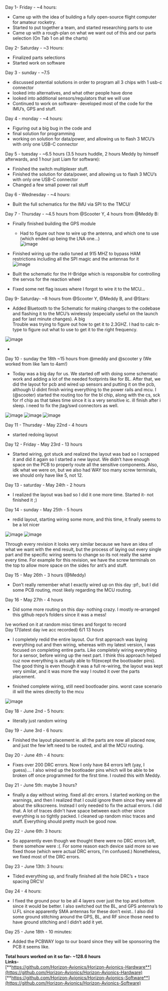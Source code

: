 Day 1- Friday \- \~4 hours:

- Came up with the idea of building a fully open-source flight computer for amateur rocketry.  
- Started to put together a team, and started researching parts to use  
- Came up with a rough-plan on what we want out of this and our parts selection (On Tab 1 on all the charts)

Day 2- Saturday \- \~3 Hours:

- Finalized parts selections  
- Started work on software

Day 3 \- sunday \- \~7.5

- discussed potential solutions in order to program all 3 chips with 1 usb-c connector  
- looked into alternatives, and what other people have done  
- looked into additional sensors/regulators that we will use  
- Continued to work on software- developed most of the code for the IMU’s, GPS and stuff.

Day 4 \- monday \- \~4 hours:

- Figuring out a big bug in the code and  
- final solution for programming   
- working on solution for data/power, and allowing us to flash 3 MCU’s with only one USB-C connector

Day 5 \- tuesday \- \~6.5 hours (3.5 hours huddle, 2 hours Meddy by himself afterwards, and 1 hour just Liam for software):

- Finished the switch multiplexer stuff.  
- Finished the solution for data/power, and allowing us to flash 3 MCU’s with only one USB-C connector  
- Changed a few small power rail stuff

Day 6 \- Wednesday \- \~4 hours:

- Built the full schematics for the IMU via SPI to the TMCU/

Day 7 \- Thursday \- \~4.5 hours from @Scooter Y, 4 hours from @Meddy B:

- Finally finished building the GPS module  
  - Had to figure out how to wire up the antenna, and which one to use (which ended up being the LNA one…)  
![image](https://github.com/user-attachments/assets/9d6a8c27-5796-4d34-b9ef-efdd3564712b)
- Finished wiring up the radio tuned at 915 MHZ to bypass HAM restrictions including all the SPI magic and the antennas for it  
  ![image](https://github.com/user-attachments/assets/5b0ac2e6-5c25-4ecc-b60c-5264a9529a90)
- Built the schematic for the H-Bridge which is responsible for controlling the servos for the reaction wheel  

- Fixed some net flag issues where I forgot to wire it to the MCU…

Day 9- Saturday- \~8 hours from @Scooter Y, @Meddy B, and @Stars:

- Added Bluetooth to the Schematic for making changes to the codebase and flashing it to the MCU’s wirelessly (especially useful on the launch pad for last minute changes). A big   
  Trouble was trying to figure out how to get it to 2.3GHZ. I had to calc π-type to figure out what to use to get it to the right frequency.  


![image](https://github.com/user-attachments/assets/0d8a23b0-110c-44b4-8bf5-857953e60745)

- 

Day 10 \- sunday the 18th \~15 hours from @meddy and @scooter y (We worked from like 1am to 4am\!)

- Today was a big day for us. We started off with doing some schematic work and adding a lot of the needed footprints like for BL. After that, we did the layout for pcb and wired up sensors and putting it on the pcb, although U didnt finish wiring everything to the power rails and mcu. I (@scooter) started the routing too for the bl chip, along with the cs, sck for rf chip as that takes time since it is a very sensitive ic. ill finish after i sleep. i need to fix the jtag/swd connectors as well.

![image](https://github.com/user-attachments/assets/74b5d807-fdfc-4bd8-b910-4bb6fe9c04ac)
![image](https://github.com/user-attachments/assets/e679b953-6bbf-4cf7-b6e9-b748a3afe3a3)
![image](https://github.com/user-attachments/assets/8060491c-2138-4424-821c-f570ddb1482c)

Day 11 \- Thursday \- May 22nd \- 4 hours

- started redoing layout

Day 12 \- Friday \- May 23rd \- 13 hours

- Started wiring, got stuck and realized the layout was bad so I scrapped it and did it again so I started a new layout. We didn’t have enough space on the PCB to properly route all the sensitive components. Also, idk what we were on, but we also had WAY too many screw terminals, we should only have like 5, not 12\.

Day 13 \- saturday \- May 24th \- 2 hours

- I realized the layout was bad so I did it one more time. Started it- not finished it ;)

Day 14 \- sunday \- May 25th \- 5 hours

- redid layout, starting wiring some more, and this time, it finally seems to be a lot nicer

![image](https://github.com/user-attachments/assets/a090447e-5e8f-4a34-ada4-d034c61e69e3)
![image](https://github.com/user-attachments/assets/18ae5ccf-7f4b-4f82-b95f-9fd85ae01886)

Through every revision it looks very similar because we have an idea of what we want with the end result, but the process of laying out every single part and the specific wiring seems to change so its not really the same every time. For example for this revision, we have the screw terminals on the top to allow more space on the sides for ant’s and stuff.

Day 15 \- May 26th \- 3 hours (@Meddy)

- Don’t really remember what I exactly wired up on this day :pf:, but I did some PCB routing, most likely regarding the MCU routing.

Day 16 \- May 27th \- 4 hours

- Did some more routing on this day- nothing crazy. I mostly re-arranged this github repo’s folders since it was a mess\!

Ive worked on it at random misc times and forgot to record  
Day 17(latest day ive acc recorded) 6/1 13 hours

- I completely redid the entire layout. Our first approach was laying everything out and then wiring, whereas with my latest version, I was focused on completing entire parts. Like completely wiring everything for a sensor, before wiring up the next part. I think this approach helped cuz now everything is actually able to fit(except the bootloader pins). The good thing is even though it was a full re-wiring, the layout was kept very similar, and it was more the way I routed it over the parts placement.  

- finished complete wiring, still need bootloader pins. worst case scenario ill will the wires directly to the mcu  

![image](https://github.com/user-attachments/assets/3878591d-961c-49dd-ad23-56484c3645b2)

Day 18 \- June 2nd \- 5 hours:

- literally just random wiring

Day 19 \- June 3rd \- 6 hours:

- Finished the layout placement ie. all the parts are now all placed now, and just the few left need to be routed, and all the MCU routing. 

Day 20 \- June 4th \- 4 hours:

- Fixes over 200 DRC errors. Now I only have 84 errors left (yay, I guess).... I also wired up the bootloader pins which will be able to be broken off once programmed for the first time. I routed this with Meddy.

Day 21 \- June 5th: maybe 3 hours?

- finally a day without wiring. fixed all drc errors. I started working on the warnings, and then I realized that I could ignore them since they were all about the silkscreens. Instead I only needed to fix the actual errors. I did that. A lot of traces didn't have space between each other since everything is so tightly packed. I cleaned up random misc traces and stuff. Everything should pretty much be good now.

Day 22 \- June 6th: 3 hours:

- So apparently even though we thought there were no DRC errors left, there somehow were :(. For some reason each device said more so we fixed those (which were actual DRC errors, I'm confused.) Nonetheless, we fixed most of the DRC errors.

Day 23 \- June 13th: 3 hours:

- Tided everything up, and finally finished all the hole DRC’s \+ trace spacing DRC’s\!

Day 24 \- 4 hours:

- I fixed the ground pour to be all 4 layers over just the top and bottom since it would be better. I also switched out the BL, and GPS antenna’s to U.FL since apparently SMA antennas for these don’t exist.. I also did some ground stitching around the GPS, BL, and RF since those need to have ground stitching and I didn’t add it yet.

Day 25 \- June 18th \- 10 minutes:

- Added the PCBWAY logo to our board since they will be sponsoring the PCB it seems like.

**Total hours worked on it so far- \~128.6 hours**  
**Links-**   
[**https://github.com/Horizon-Avionics/Horizon-Avionics-Hardware**](https://github.com/Horizon-Avionics/Horizon-Avionics-Hardware)  
[**https://github.com/Horizon-Avionics/Horizon-Avionics-Software**](https://github.com/Horizon-Avionics/Horizon-Avionics-Software)
